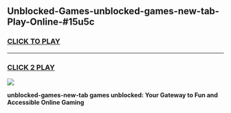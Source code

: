 
## Unblocked-Games-unblocked-games-new-tab-Play-Online-#15u5c
<h3>
<a href="https://premium.freeplayer.one?title=unblocked-games-new-tab&ref=24F">CLICK TO PLAY</a></h3>
<hr>

<h3>
<a href="https://premium.freeplayer.one?title=unblocked-games-new-tab&ref=24F">CLICK 2 PLAY</a>
  
</h3>

<a href="https://premium.freeplayer.one?title=unblocked-games-new-tab&ref=24F/"><img src="https://clearcache.store/games.png"></a>


**unblocked-games-new-tab games unblocked: Your Gateway to Fun and Accessible Online Gaming**

